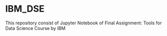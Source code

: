 # IBM_DSE

This repository consist of Jupyter Notebook of Final Assignment: Tools for Data Science Course by IBM
